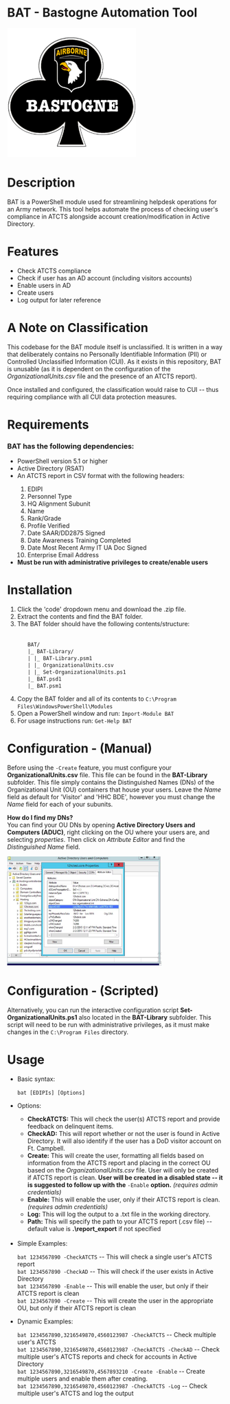# BAT - Bastogne Automation Tool

<img src="./Bastogne Logo.png" width="300" height="300">

<br>

# Description
BAT is a PowerShell module used for streamlining helpdesk operations for an Army network. This tool helps automate the process of checking user's compliance in ATCTS alongside account creation/modification in Active Directory.

# Features
<ul>
  <li> Check ATCTS compliance </li>
  <li> Check if user has an AD account (including visitors accounts) </li>
  <li> Enable users in AD </li>
  <li> Create users </li>
  <li> Log output for later reference </li>
</ul>

# A Note on Classification
This codebase for the BAT module itself is unclassified. It is written in a way that deliberately contains no Personally Identifiable Information (PII) or Controlled Unclassified Information (CUI). As it exists in this repository, BAT is unusable (as it is dependent on the configuration of the <em>OrganizationalUnits.csv</em> file and the presence of an ATCTS report).

Once installed and configured, the classification would raise to CUI -- thus requiring compliance with all CUI data protection measures. 

# Requirements
### BAT has the following dependencies:
<ul>
  <li> PowerShell version 5.1 or higher </li>
  <li> Active Directory (RSAT) </li>
  <li> An ATCTS report in CSV format with the following headers: </li>
    <ol>
      <li> EDIPI </li>
      <li> Personnel Type </li>
      <li> HQ Alignment Subunit </li>
      <li> Name </li>
      <li> Rank/Grade </li>
      <li> Profile Verified </li>
      <li> Date SAAR/DD2875 Signed </li>
      <li> Date Awareness Training Completed </li>
      <li> Date Most Recent Army IT UA Doc Signed </li>
      <li> Enterprise Email Address </li>
    </ol>
  <li><strong>Must be run with administrative privileges to create/enable users</strong></li>
</ul>

# Installation
<ol>
  <li> Click the 'code' dropdown menu and download the .zip file. </li>
  <li> Extract the contents and find the BAT folder. </li>
  <li> The BAT folder should have the following contents/structure: </li> <br>
  <ul> 

```
BAT/
|_ BAT-Library/
| |_ BAT-Library.psm1
| |_ OrganizationalUnits.csv
| |_ Set-OrganizationalUnits.ps1
|_ BAT.psd1
|_ BAT.psm1
```

  </ul>
  <li> Copy the BAT folder and all of its contents to <code>C:\Program Files\WindowsPowerShell\Modules</code> </li>
  <li> Open a PowerShell window and run: <code>Import-Module BAT</code> </li>
  <li> For usage instructions run: <code>Get-Help BAT</code> </li>
</ol>

# Configuration - (Manual)
Before using the `-Create` feature, you must configure your <strong>OrganizationalUnits.csv</strong> file. This file can be found in the <strong>BAT-Library</strong> subfolder. This file simply contains the Distinguished Names (DNs) of the Organizational Unit (OU) containers that house your users. Leave the <em>Name</em> field as default for 'Visitor' and 'HHC BDE', however you must change the <em>Name</em> field for each of your subunits.

<strong>How do I find my DNs?</strong>
<br>
You can find your OU DNs by opening <strong>Active Directory Users and Computers (ADUC)</strong>, right clicking on the OU where your users are, and selecting <em>properties</em>. Then click on <em>Attribute Editor</em> and find the <em>Distinguished Name</em> field.

<img src="./ADUC_Example.png" width="360" height="253">


# Configuration - (Scripted)
Alternatively, you can run the interactive configuration script <strong>Set-OrganizationalUnits.ps1</strong> also located in the <strong>BAT-Library</strong> subfolder. This script will need to be run with administrative privileges, as it must make changes in the `C:\Program Files` directory.

# Usage
<ul>
  <li> Basic syntax: </li> 
  
`bat [EDIPIs] [Options]`

  <li> Options: </li>
  
  <ul>
    <li> <strong>CheckATCTS:</strong> This will check the user(s) ATCTS report and provide feedback on delinquent items. </li>
    <li> <strong>CheckAD:</strong> This will report whether or not the user is found in Active Directory. It will also identify if the user has a DoD visitor account on Ft. Campbell. </li>
    <li> <strong>Create:</strong> This will create the user, formatting all fields based on information from the ATCTS report and placing in the correct OU based on the <em>OrganizationalUnits.csv</em> file. User will only be created if ATCTS report is clean. <strong>User will be created in a disabled state -- it is suggested to follow up with the</strong> <code>-Enable</code> <strong>option.</strong> <em>(requires admin credentials)</em>
    <li> <strong>Enable:</strong> This will enable the user, only if their ATCTS report is clean. <em>(requires admin credentials)</em></li>
    <li> <strong>Log:</strong> This will log the output to a .txt file in the working directory. </li>
    <li> <strong>Path:</strong> This will specify the path to your ATCTS report (.csv file) -- default value is <strong>.\report_export</strong> if not specified</li>
  </ul> <br>

  <li> Simple Examples: </li>

`bat 1234567890 -CheckATCTS` -- This will check a single user's ATCTS report <br>
`bat 1234567890 -CheckAD` -- This will check if the user exists in Active Directory <br>
`bat 1234567890 -Enable` -- This will enable the user, but only if their ATCTS report is clean <br>
`bat 1234567890 -Create` -- This will create the user in the appropriate OU, but only if their ATCTS report is clean
  
  <li> Dynamic Examples: </li>

`bat 1234567890,3216549870,4560123987 -CheckATCTS` -- Check multiple user's ATCTS <br>
`bat 1234567890,3216549870,4560123987 -CheckATCTS -CheckAD` -- Check multiple user's ATCTS reports and check for accounts in Active Directory <br>
`bat 1234567890,3216549870,4567893210 -Create -Enable` -- Create multiple users and enable them after creating.<br>
`bat 1234567890,3216549870,4560123987 -CheckATCTS -Log` -- Check multiple user's ATCTS and log the output <br>

</ul>

